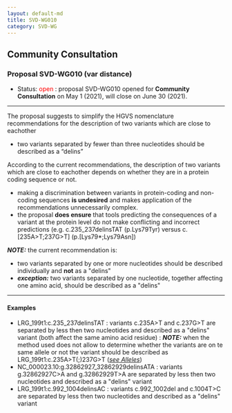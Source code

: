```yaml
---
layout: default-md
title: SVD-WG010
category: SVD-WG
---
```


## Community Consultation

### Proposal SVD-WG010 (var distance)

*	Status: <font color="red">open</font>
	:	proposal SVD-WG010 opened for **Community Consultation** on May 1 (2021), will close on June 30 (2021). 

* * *

The proposal suggests to simplify the HGVS nomenclature recommendations for the description of two variants which are close to eachother

*	two variants separated by fewer than three nucleotides should be described as a “delins”


According to the current recommendations, the description of two variants which are close to eachother depends on whether they are in a protein coding sequence or not.

*	making a discrimination between variants in protein-coding and non-coding sequences **is undesired** and makes application of the recommendations unnecessarily complex.
*	the proposal **does ensure** that tools predicting the consequences of a variant at the protein level do not make conflicting and incorrect predictions (e.g. c.235_237delinsTAT (p.Lys79Tyr) versus c.[235A>T;237G>T] (p.[Lys79*;Lys79Asn])

_**NOTE:**_ the current recommendation is:
*	two variants separated by one or more nucleotides should be described individually and **not** as a "delins"
*	_**exception:**_ two variants separated by one nucleotide, together affecting one amino acid, should be described as a "delins"

* * *

#### Examples

*	LRG\_199t1:c.235\_237delinsTAT 
	:	variants c.235A>T and c.237G>T are separated by less then two nucleotides and described as a "delins" variant (both affect the same amino acid residue)
	:	_**NOTE:**_	when the method used does not allow to determine whether the variants are on te same allele or not the variant should be described as LRG\_199t1:c.235A>T(;)237G>T ([_see Alleles_](/recommendations/DNA/variant/alleles/))
*	NC\_000023.10:g.32862927\_32862929delinsATA 
	:	variants g.32862927C>A and g.32862929T>A are separated by less then two nucleotides and described as a "delins" variant
*	LRG\_199t1:c.992\_1004delinsAC 
	:	variants c.992_1002del and c.1004T>C are separated by less then two nucleotides and described as a "delins" variant
